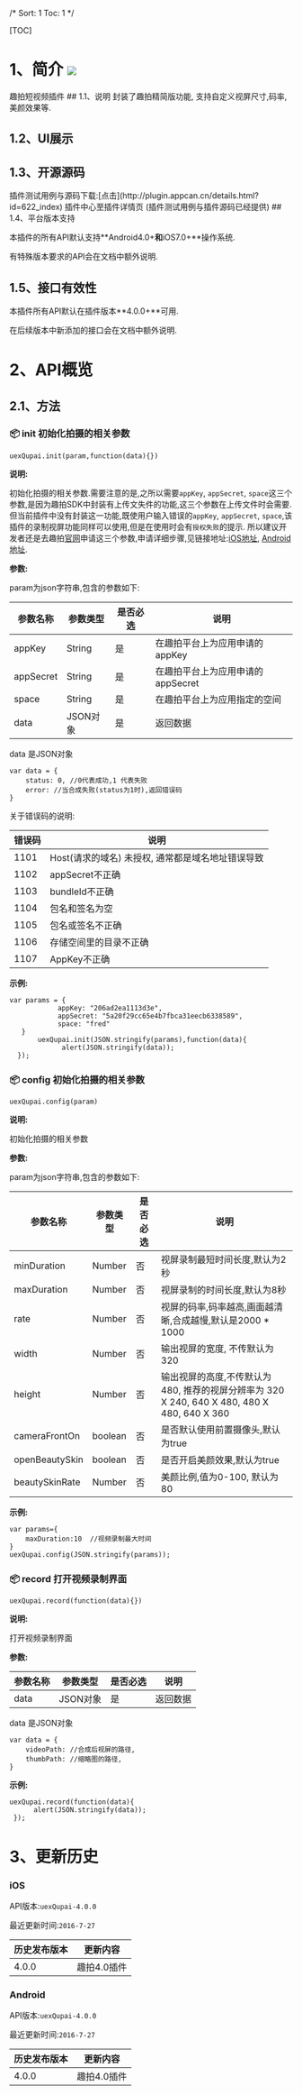 /*
Sort: 1
Toc: 1
*/

[TOC]
# 1、简介 [![](http://appcan-download.oss-cn-beijing.aliyuncs.com/%E5%85%AC%E6%B5%8B%2Fgf.png)]()<ignore>
趣拍短视频插件
## 1.1、说明<ignore>
封装了趣拍精简版功能, 支持自定义视屏尺寸,码率,美颜效果等.

## 1.2、UI展示<ignore>
 
## 1.3、开源源码<ignore>
插件测试用例与源码下载:[点击](http://plugin.appcan.cn/details.html?id=622_index) 插件中心至插件详情页 (插件测试用例与插件源码已经提供)
## 1.4、平台版本支持<ignore>

本插件的所有API默认支持**Android4.0+**和**iOS7.0+**操作系统.

有特殊版本要求的API会在文档中额外说明.

## 1.5、接口有效性<ignore>

本插件所有API默认在插件版本**4.0.0+**可用.

在后续版本中新添加的接口会在文档中额外说明.
# 2、API概览<ignore>

## 2.1、方法<ignore>

### 📦 init 初始化拍摄的相关参数
  
`uexQupai.init(param,function(data){})`

**说明:**

初始化拍摄的相关参数.需要注意的是,之所以需要`appKey`, `appSecret`, `space`这三个参数,是因为趣拍SDK中封装有上传文失件的功能,这三个参数在上传文件时会需要.但当前插件中没有封装这一功能,既使用户输入错误的`appKey`, `appSecret`, `space`,该插件的录制视屏功能同样可以使用,但是在使用时会有`授权失败`的提示. 所以建议开发者还是去趣拍[官网](http://vcs.qupai.me/)申请这三个参数,申请详细步骤,见链接地址:[iOS地址](http://faq.vcs.qupai.me/123.html), [Android地址](http://faq.vcs.qupai.me/125.html).

**参数:**

param为json字符串,包含的参数如下:

|  参数名称 | 参数类型  | 是否必选  |  说明 |
| ----- | ----- | ----- | ----- |
| appKey | String | 是 |在趣拍平台上为应用申请的appKey|
| appSecret | String | 是 |在趣拍平台上为应用申请的appSecret|
| space | String | 是 |在趣拍平台上为应用指定的空间|
| data | JSON对象 | 是 |返回数据|
data 是JSON对象

```
var data = {
    status: 0, //0代表成功,1 代表失败
    error: //当合成失败(status为1时),返回错误码
}
```

关于错误码的说明:

| 错误码 | 说明 |
| ----- | ----- |
| 1101 | Host(请求的域名) 未授权, 通常都是域名地址错误导致 |
| 1102 | appSecret不正确 |
| 1103 | bundleId不正确 |
| 1104 | 包名和签名为空 |
| 1105 | 包名或签名不正确 |
| 1106 | 存储空间里的目录不正确 |
| 1107 | AppKey不正确 |



**示例:**

```
var params = {
            appKey: "206ad2ea1113d3e",
            appSecret: "5a20f29cc65e4b7fbca31eecb6338589",
            space: "fred"
   }
       uexQupai.init(JSON.stringify(params),function(data){
             alert(JSON.stringify(data));
  });

```

### 📦 config 初始化拍摄的相关参数
  
`uexQupai.config(param)`

**说明:**

初始化拍摄的相关参数

**参数:**

param为json字符串,包含的参数如下:

|  参数名称 | 参数类型  | 是否必选  |  说明 |
| ----- | ----- | ----- | ----- |
| minDuration | Number | 否 |视屏录制最短时间长度,默认为2秒|
| maxDuration | Number | 否 |视屏录制的时间长度,默认为8秒|
| rate | Number | 否 |视屏的码率,码率越高,画面越清晰,合成越慢,默认是2000 * 1000|
| width | Number | 否 |输出视屏的宽度, 不传默认为320|
| height | Number | 否 |输出视屏的高度,不传默认为480, 推荐的视屏分辨率为 320 X 240, 640 X 480, 480 X 480, 640 X 360|
| cameraFrontOn | boolean | 否 |是否默认使用前置摄像头,默认为true|
| openBeautySkin | boolean | 否 |是否开启美颜效果,默认为true|
| beautySkinRate | Number | 否 |美颜比例,值为0-100, 默认为80|


**示例:**

```
var params={
    maxDuration:10  //视频录制最大时间
}
uexQupai.config(JSON.stringify(params));
```

### 📦 record 打开视频录制界面
  
`uexQupai.record(function(data){})`

**说明:**

打开视频录制界面


**参数:**

|  参数名称 | 参数类型  | 是否必选  |  说明 |
| ----- | ----- | ----- | ----- |
| data | JSON对象 | 是 |返回数据|

data 是JSON对象

```
var data = {
    videoPath: //合成后视屏的路径, 
    thumbPath: //缩略图的路径,  
}
```

**示例:**

```
uexQupai.record(function(data){
      alert(JSON.stringify(data));
 });
```


# 3、更新历史<ignore>

### iOS<ignore>

API版本:`uexQupai-4.0.0`

最近更新时间:`2016-7-27`

| 历史发布版本 | 更新内容 |
| ----- | ----- |
| 4.0.0 | 趣拍4.0插件 |


### Android<ignore>

API版本:`uexQupai-4.0.0`

最近更新时间:`2016-7-27`

| 历史发布版本 | 更新内容 |
| ----- | ----- |
| 4.0.0 | 趣拍4.0插件 |
